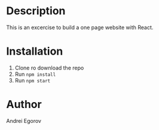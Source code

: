 # Description

This is an excercise to build a one page website with React.

# Installation

1. Clone ro download the repo
1. Run `npm install`
1. Run `npm start`

# Author 

Andrei Egorov
